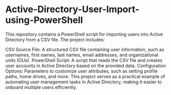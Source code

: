 # Active-Directory-User-Import-using-PowerShell
This repository contains a PowerShell script for importing users into Active Directory from a CSV file. The project includes:

CSV Source File: A structured CSV file containing user information, such as usernames, first names, last names, email addresses, and organizational units (OUs).
PowerShell Script: A script that reads the CSV file and creates user accounts in Active Directory based on the provided data.
Configuration Options: Parameters to customize user attributes, such as setting profile paths, home drives, and more.
This project serves as a practical example of automating user management tasks in Active Directory, making it easier to onboard multiple users efficiently.
